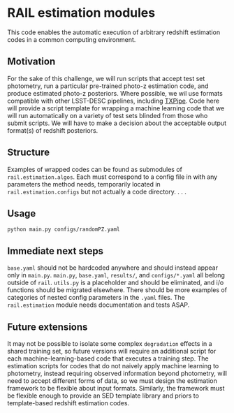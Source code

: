 # RAIL estimation modules

This code enables the automatic execution of arbitrary redshift estimation codes in a common computing environment.

## Motivation

For the sake of this challenge, we will run scripts that accept test set photometry, run a particular pre-trained photo-z estimation code, and produce estimated photo-z posteriors.
Where possible, we wil use formats compatible with other LSST-DESC pipelines, including [TXPipe](https://github.com/LSSTDESC/TXPipe/).
Code here will provide a script template for wrapping a machine learning code that we will run automatically on a variety of test sets blinded from those who submit scripts.
We will have to make a decision about the acceptable output format(s) of redshift posteriors.

## Structure

Examples of wrapped codes can be found as submodules of `rail.estimation.algos`.
Each must correspond to a config file in with any parameters the method needs, temporarily located in `rail.estimation.configs` but not actually a code directory.
. . .

## Usage

`python main.py configs/randomPZ.yaml`

## Immediate next steps

`base.yaml` should not be hardcoded anywhere and should instead appear only in `main.py`.
`main.py`, `base.yaml`, `results/`, and `configs/*.yaml` all belong outside of `rail`.
`utils.py` is a placeholder and should be eliminated, and i/o functions should be migrated elsewhere.
There should be more examples of categories of nested config parameters in the `.yaml` files.
The `rail.estimation` module needs documentation and tests ASAP.

## Future extensions

It may not be possible to isolate some complex `degradation` effects in a shared training set, so future versions will require an additional script for each machine-learning-based code that executes a training step.
The estimation scripts for codes that do not naively apply machine learning to photometry, instead requiring observed information beyond photometry, will need to accept different forms of data, so we must design the estimation framework to be flexible about input formats.
Similarly, the framework must be flexible enough to provide an SED template library and priors to template-based redshift estimation codes.
